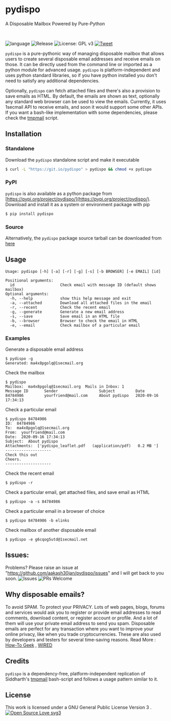 
<h1>
<b>pydispo</b>
</h1>
<p> A Disposable Mailbox Powered by Pure-Python</p><br>

![language](https://img.shields.io/github/languages/top/aakash30jan/pydispo)
![Release](https://img.shields.io/github/v/release/aakash30jan/pydispo)
![License: GPL v3](https://img.shields.io/badge/License-GPL%20v3-blue.svg)
[![Tweet](https://img.shields.io/twitter/url?style=social&url=https%3A%2F%2Fgithub.com%2Faakash30jan%2Fpydispo)](https://twitter.com/intent/tweet?text=Wow%2C+check+this+out%21+%23pydispo+is+a+disposable+mailbox+powered+by+pure-%23python.+Avoid+%23spam+and+protect+your+%23privacy+with+pydispo.&url=https%3A%2F%2Fgithub.com%2Faakash30jan%2Fpydispo)

`pydispo` is a pure-pythonic way of managing disposable mailbox that allows users to create several disposable email addresses and receive emails on those. It can be directly used from the command line or imported as a python module for advanced usage. `pydispo` is platform-independent and uses python standard libraries, so if you have python installed you don't need to satisfy any additional dependencies. 

Optionally, `pydispo` can fetch attached files and there's also a provision to save emails as HTML.  By default, the emails are shown as text, optionally any standard web browser can be used to view the emails. Currently, it uses 1secmail API to receive emails, and soon it would support some other APIs.  If you want a bash-like implementation with some dependencies, please check the [tmpmail](https://github.com/sdushantha/tmpmail) script. 


## Installation
### Standalone 
Download the `pydispo` standalone script and make it executable
```bash
$ curl -L "https://git.io/pydispo" > pydispo && chmod +x pydispo
```

### PyPI
`pydispo` is also available as a python package from [https://pypi.org/project/pydispo/](https://pypi.org/project/pydispo/).
Download and install it as a system or environment package with pip
```bash
$ pip install pydispo
```

### Source
Alternatively, the `pydispo` package source tarball can be downloaded from [here](https://github.com/aakash30jan/pydispo/blob/master/pydispo-20.9a1.tar.gz?raw=true)

## Usage
```console
Usage: pydispo [-h] [-a] [-r] [-g] [-s] [-b BROWSER] [-e EMAIL] [id]

Positional arguments:
  id                    Check email with message ID (default shows mailbox)
Optional arguments:
  -h, --help            show this help message and exit
  -a, --attached        Download all attached files in the email
  -r, --recent          Check the recent email
  -g, --generate        Generate a new email address
  -s, --save            Save email in an HTML file
  -b, --browser         Browser to check the email in HTML
  -e, --email           Check mailbox of a particular email

```

### Examples
Generate a disposable email address
```console
$ pydispo -g
Generated: ma4x8pgolq@1secmail.org
```

Check the mailbox
```console
$ pydispo
Mailbox:  ma4x8pgolq@1secmail.org  Mails in Inbox: 1
Message ID       Sender                  Subject         Date
84784986         yourfriend@mail.com     About pydispo   2020-09-16 17:34:13
```

Check a particular email
```console
$ pydispo 84784986
ID:  84784986
To:  ma4x8pgolq@1secmail.org
From:  yourfriend@mail.com
Date:  2020-09-16 17:34:13
Subject:  About pydispo
Attachments:  ['pydispo_leaflet.pdf   (application/pdf)   0.2 MB ']
--------------------
Check this out
Cheers.
--------------------
```

Check the recent email
```console
$ pydispo -r
```

Check a particular email, get attached files, and save email as HTML 
```console
$ pydispo -a -s 84784986 
```

Check a particular email in a browser of choice
```console
$ pydispo 84784986 -b elinks
```

Check mailbox of another disposable email 
```console
$ pydispo -e g6cqog5utd@1secmail.net
```

## Issues:
Problems? Please raise an issue at "https://github.com/aakash30jan/pydispo/issues" and I will get back to you soon.
![Issues](https://img.shields.io/github/issues/aakash30jan/pydispo)  ![PRs Welcome](https://img.shields.io/badge/PRs-welcome-brightgreen.svg?style=flat-square)

## Why disposable emails?
To avoid SPAM. To protect your PRIVACY.  Lots of web pages, blogs, forums and services would ask you to register or provide email addresses to read comments, download content, or register account or profile. And a lot of them will use your private email address to send you spam. Disposable emails are perfect for any transaction where you want to improve your online privacy, like when you trade cryptocurrencies. These are also used by developers and testers for several time-saving reasons.
Read More : [How-To Geek](https://www.howtogeek.com/tips/protect-yourself-from-spam-with-free-disposable-email-addresses/) ,  [WIRED](https://www.wired.com/story/avoid-spam-disposable-email-burner-phone-number/) 

## Credits 
`pydispo` is a dependency-free, platform-independent replication of Siddharth's [tmpmail](https://github.com/sdushantha/tmpmail) bash-script and follows a usage pattern similar to it. 


## License
This work is licensed under a GNU General Public License Version 3 . [![Open Source Love svg3](https://badges.frapsoft.com/os/v3/open-source.svg?v=103)](https://github.com/ellerbrock/open-source-badges/)



